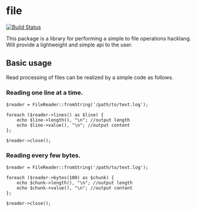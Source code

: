file
======================================================

[![Build Status](https://travis-ci.org/hhpack/file.svg?branch=master)](https://travis-ci.org/hhpack/file)

This package is a library for performing a simple to file operations hacklang.  
Will provide a lightweight and simple api to the user.


Basic usage
------------------------------------------------------

Read processing of files can be realized by a simple code as follows.

### Reading one line at a time.


```hack
$reader = FileReader::fromString('/path/to/text.log');

foreach ($reader->lines() as $line) {
	echo $line->length(), "\n"; //output length
	echo $line->value(), "\n"; //output content
};

$reader->close();
```

### Reading every few bytes.


```hack
$reader = FileReader::fromString('/path/to/text.log');

foreach ($reader->bytes(100) as $chunk) {
	echo $chunk->length(), "\n"; //output length
	echo $chunk->value(), "\n"; //output content
};

$reader->close();
```
